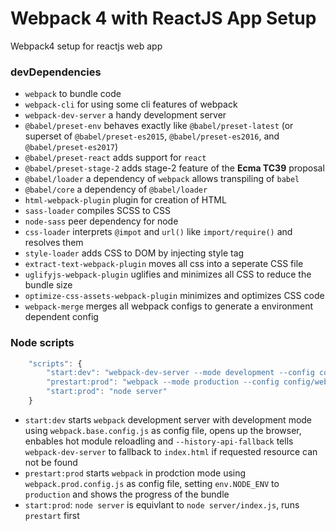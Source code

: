 # Webpack 4 with ReactJS App Setup
Webpack4 setup for reactjs web app

### devDependencies
 - `webpack` to bundle code
 - `webpack-cli` for using some cli features of webpack
 - `webpack-dev-server` a handy development server
 - `@babel/preset-env` behaves exactly like `@babel/preset-latest` (or superset of `@babel/preset-es2015`, `@babel/preset-es2016`, and `@babel/preset-es2017`)
 - `@babel/preset-react` adds support for `react`
 - `@babel/preset-stage-2` adds stage-2 feature of the **Ecma TC39** proposal
 - `@babel/loader` a dependency of `webpack` allows transpiling of `babel`
 - `@babel/core` a dependency of `@babel/loader`
 - `html-webpack-plugin` plugin for creation of HTML
 - `sass-loader` compiles SCSS to CSS
 - `node-sass` peer dependency for node
 - `css-loader` interprets `@impot` and `url()` like `import/require()` and resolves them
 - `style-loader` adds CSS to DOM by injecting style tag
 - `extract-text-webpack-plugin` moves all css into a seperate CSS file
 - `uglifyjs-webpack-plugin` uglifies and minimizes all CSS to reduce the bundle size
 - `optimize-css-assets-webpack-plugin` minimizes and optimizes CSS code
 - `webpack-merge` merges all webpack configs to generate a environment dependent config

### Node scripts
```js
    "scripts": {
        "start:dev": "webpack-dev-server --mode development --config config/webpack.base.config.js --open --hot --history-api-fallback",
        "prestart:prod": "webpack --mode production --config config/webpack.prod.config.js --env.NODE_ENV=production --progress",
        "start:prod": "node server"
    }
```

 - `start:dev` starts `webpack` development server with development mode using `webpack.base.config.js` as config file, opens up the browser, enbables hot module reloadling and `--history-api-fallback` tells `webpack-dev-server` to fallback to `index.html` if requested resource can not be found
 - `prestart:prod` starts `webpack` in prodction mode using `webpack.prod.config.js` as config file, setting `env.NODE_ENV` to `production` and shows the progress of the bundle
 - `start:prod`: `node server` is equivlant to `node server/index.js`, runs `prestart` first
